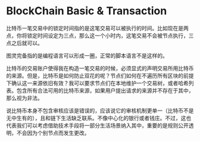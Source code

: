 # BlockChain Basic & Transaction

比特币一笔交易中的锁定时间指的是这笔交易可以被执行的时间。比如现在是两点，你将锁定时间设定为三点，那么这一个小时内，这笔交易不会被节点执行，三点之后就可以。

图灵完备指的是编程语言可以形成一圈，正常的脚本语言不是这样的。

比特币的交易账户使得我在构造一笔交易的时候，必须显式的声明交易所用比特币的来源。但是，比特币是如何防止双花的呢？节点们如何在不遍历所有区块的前提下确认这一来源依旧有效？我可以要求节点们在本地维护一个交易树，或者哈希列表。包含所有合法可用的比特币来源，如果用户提出请求的来源并不存在于其中，那么视为非法。

说比特币本身不包含审核应该是错误的，应该说它的审核机制更单一（比特币不是无中生有的），且和链下生活缺乏联系。不像中心化的银行或者钱庄。不过，这也代表我们可以考虑借助技术手段将一部分生活场景纳入其中，重要的是规则公开透明，不会因为个别节点而发生更改。



